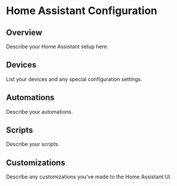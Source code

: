 # Home Assistant Configuration

## Overview
Describe your Home Assistant setup here.

## Devices
List your devices and any special configuration settings.

## Automations
Describe your automations.

## Scripts
Describe your scripts.

## Customizations
Describe any customizations you've made to the Home Assistant UI.
